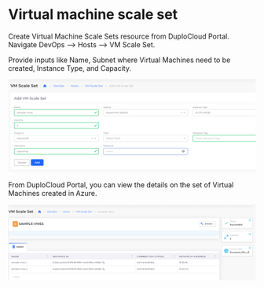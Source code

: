 # Virtual machine scale set

Create Virtual Machine Scale Sets resource from DuploCloud Portal. Navigate DevOps --> Hosts --> VM Scale Set.

Provide inputs like Name, Subnet where Virtual Machines need to be created, Instance Type, and Capacity.

![Create VMSS](<../../.gitbook/assets/image (6).png>)

From DuploCloud Portal, you can view the details on the set of Virtual Machines created in Azure.

![Virtual Machine Details](<../../.gitbook/assets/image (7).png>)
